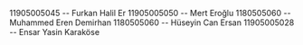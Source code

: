 11905005045  -- Furkan Halil Er
 11905005050  -- Mert Eroğlu
 1180505060   -- Muhammed Eren Demirhan	
 1180505060   -- Hüseyin Can Ersan
 11905005028  -- Ensar Yasin Karaköse 